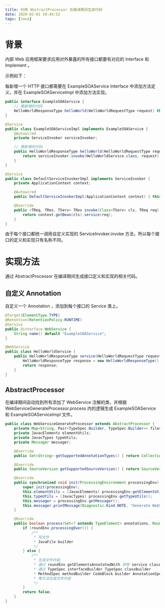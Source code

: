 ```yaml
---
title: 利用 AbstractProcessor 在编译期间生成代码
date: 2020-02-01 19:44:52
tags: [Java]
---
```


# 背景

内部 Web 应用框架要求应用对外暴露的所有接口都要有对应的 Interface 和 Implement 。

示例如下：

每新增一个 HTTP 接口都需要在 ExampleSOAService Interface 中添加方法定义，并在 ExampleSOAServiceImpl 中添加方法实现。

```java
public interface ExampleSOAService {
    // 需新增的代码
    HelloWorldResponseType helloWorld(HelloWorldRequestType request) throws Exception;
}

@Service
public class ExampleSOAServiceImpl implements ExampleSOAService {
    @Autowired
    private ServiceInvoker serviceInvoker;

    // 需新增的代码
    public HelloWorldResponseType helloWorld(HelloWorldRequestType request) throws Exception {
        return serviceInvoker.invoke(HelloWorldService.class, request);
    }
}

@Service
public class DefaultServiceInvokerImpl implements ServiceInvoker {
    private ApplicationContext context;

    @Autowired
    public DefaultServiceInvokerImpl(ApplicationContext context) { this.context = context; }

    @Override
    public <TReq, TRes, TServ> TRes invoke(Class<TServ> cls, TReq req) throws Exception {
        return context.getBean(cls).service(req);
    }
}
```

由于每个接口都统一调用自定义实现的 ServiceInvoker.invoke 方法，所以每个接口的定义和实现只有名称不同。

# 实现方法

通过 AbstractProcessor 在编译期间生成接口定义和实现的相关代码。

## 自定义 Annotation

自定义一个 Annotation ，添加到每个接口的 Service 类上。

```java
@Target(ElementType.TYPE)
@Retention(RetentionPolicy.RUNTIME)
@Service
public @interface WebService {
    String name() default "ExampleSOAService";
}

@WebService
public class HelloWorldService {
    public HelloWorldResponseType service(HelloWorldRequestType request) throws Exception {
        HelloWorldResponseType response = new HelloWorldResponseType();
        return response;
    }
}
```

## AbstractProcessor

在编译期间自动找到所有添加了 WebService 注解的类，并根据 WebServiceGenerateProcessor.process 内的逻辑生成 ExampleSOAService 和 ExampleSOAServiceImpl 文件。

```java
public class WebServiceGenerateProcessor extends AbstractProcessor {
    private Map<String, Pair<TypeSpec.Builder, TypeSpec.Builder>> files = Maps.newLinkedHashMap();
    private JavacElements elementUtils;
    private JavacTypes typeUtils;
    private Messager messager;

    @Override
    public Set<String> getSupportedAnnotationTypes() { return Collections.singleton(WebService.class.getName()); }

    @Override
    public SourceVersion getSupportedSourceVersion() { return SourceVersion.RELEASE_8; }

    @Override
    public synchronized void init(ProcessingEnvironment processingEnv) {
        super.init(processingEnv);
        this.elementUtils = (JavacElements) processingEnv.getElementUtils();
        this.typeUtils = (JavacTypes) processingEnv.getTypeUtils();
        this.messager = processingEnv.getMessager();
        this.messager.printMessage(Diagnostic.Kind.NOTE, "Generate WebServices...");
    }

    @Override
    public boolean process(Set<? extends TypeElement> annotations, RoundEnvironment roundEnv) {
        if (roundEnv.processingOver()) {
            /**
             * 写文件
             * JavaFile.builder
             */
        } else {
            /**
             * 生成文件内容
             * 通过 roundEnv.getElementsAnnotatedWith 获取 service class
             * 通过 TypeSpec.interfaceBuilder TypeSpec.classBuilder
             * MethodSpec.methodBuilder CodeBlock.builder AnnotationSpec.builder
             * 等方法生成文件内容
             */
        }
        return false;
    }
}
```

